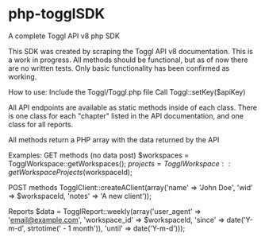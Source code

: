 php-togglSDK
============

A complete Toggl API v8 php SDK

This SDK was created by scraping the Toggl API v8 documentation.  This is a work in progress.
All methods should be functional, but as of now there are no written tests.
Only basic functionality has been confirmed as working.

How to use:
Include the Toggl/Toggl.php file
Call Toggl::setKey($apiKey)

All API endpoints are available as static methods inside of each class.  There is one class for each "chapter"
listed in the API documentation, and one class for all reports.

All methods return a PHP array with the data returned by the API

Examples:
GET methods (no data post)
$workspaces = TogglWorkspace::getWorkspaces();
$projects = TogglWorkspace::getWorkspaceProjects($workspaceId);

POST methods
TogglClient::createAClient(array('name' => 'John Doe', 'wid' => $workspaceId, 'notes' => 'A new client'));

Reports
$data = TogglReport::weekly(array('user_agent' => 'email@example.com', 'workspace_id' => $workspaceId, 'since' => date('Y-m-d', strtotime(' - 1 month')), 'until' => date('Y-m-d')));
